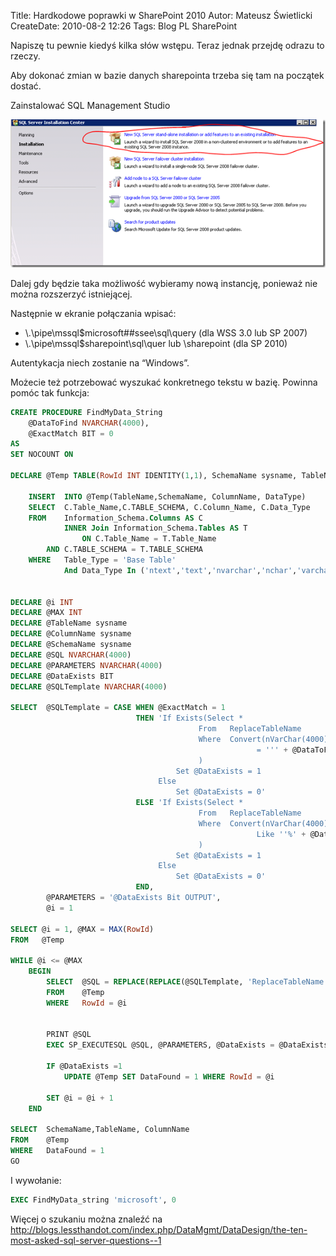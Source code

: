 Title: Hardkodowe poprawki w SharePoint 2010
Autor: Mateusz Świetlicki
CreateDate: 2010-08-2 12:26
Tags: 	Blog
		PL
		SharePoint

Napiszę tu pewnie kiedyś kilka słów wstępu. Teraz jednak przejdę odrazu to rzeczy.

Aby dokonać zmian w bazie danych sharepointa trzeba się tam na początek dostać.

Zainstalować SQL Management Studio

![SQL Management Studio](/files/sql_managament.png)

Dalej gdy będzie taka możliwość wybieramy nową instancję, ponieważ nie można rozszerzyć istniejącej.

Następnie w ekranie połączania wpisać:

- \\.\pipe\mssql$microsoft##ssee\sql\query (dla WSS 3.0 lub SP 2007)
- \\.\pipe\mssql$sharepoint\sql\quer lub <servername>\sharepoint (dla  SP 2010)

Autentykacja niech zostanie na “Windows”.

Możecie też potrzebować wyszukać konkretnego tekstu w bazię. Powinna pomóc tak funkcja:

```sql
CREATE PROCEDURE FindMyData_String 
    @DataToFind NVARCHAR(4000), 
    @ExactMatch BIT = 0 
AS
SET NOCOUNT ON
   
DECLARE @Temp TABLE(RowId INT IDENTITY(1,1), SchemaName sysname, TableName sysname, ColumnName SysName, DataType VARCHAR(100), DataFound BIT) 
   
    INSERT  INTO @Temp(TableName,SchemaName, ColumnName, DataType) 
    SELECT  C.Table_Name,C.TABLE_SCHEMA, C.Column_Name, C.Data_Type 
    FROM    Information_Schema.Columns AS C 
            INNER Join Information_Schema.Tables AS T 
                ON C.Table_Name = T.Table_Name 
        AND C.TABLE_SCHEMA = T.TABLE_SCHEMA 
    WHERE   Table_Type = 'Base Table'
            And Data_Type In ('ntext','text','nvarchar','nchar','varchar','char') 
   
   
DECLARE @i INT
DECLARE @MAX INT
DECLARE @TableName sysname 
DECLARE @ColumnName sysname 
DECLARE @SchemaName sysname 
DECLARE @SQL NVARCHAR(4000) 
DECLARE @PARAMETERS NVARCHAR(4000) 
DECLARE @DataExists BIT
DECLARE @SQLTemplate NVARCHAR(4000) 
   
SELECT  @SQLTemplate = CASE WHEN @ExactMatch = 1 
                            THEN 'If Exists(Select * 
                                          From   ReplaceTableName 
                                          Where  Convert(nVarChar(4000), [ReplaceColumnName]) 
                                                       = ''' + @DataToFind + ''' 
                                          ) 
                                     Set @DataExists = 1 
                                 Else 
                                     Set @DataExists = 0'
                            ELSE 'If Exists(Select * 
                                          From   ReplaceTableName 
                                          Where  Convert(nVarChar(4000), [ReplaceColumnName]) 
                                                       Like ''%' + @DataToFind + '%'' 
                                          ) 
                                     Set @DataExists = 1 
                                 Else 
                                     Set @DataExists = 0'
                            END, 
        @PARAMETERS = '@DataExists Bit OUTPUT', 
        @i = 1 
   
SELECT @i = 1, @MAX = MAX(RowId) 
FROM   @Temp
   
WHILE @i <= @MAX
    BEGIN
        SELECT  @SQL = REPLACE(REPLACE(@SQLTemplate, 'ReplaceTableName', QUOTENAME(SchemaName) + '.' + QUOTENAME(TableName)), 'ReplaceColumnName', ColumnName) 
        FROM    @Temp
        WHERE   RowId = @i 
   
   
        PRINT @SQL 
        EXEC SP_EXECUTESQL @SQL, @PARAMETERS, @DataExists = @DataExists OUTPUT
   
        IF @DataExists =1 
            UPDATE @Temp SET DataFound = 1 WHERE RowId = @i 
   
        SET @i = @i + 1 
    END
   
SELECT  SchemaName,TableName, ColumnName 
FROM    @Temp
WHERE   DataFound = 1 
GO
```

I wywołanie:

```sql
EXEC FindMyData_string 'microsoft', 0
```
Więcej o szukaniu można znaleźć na <http://blogs.lessthandot.com/index.php/DataMgmt/DataDesign/the-ten-most-asked-sql-server-questions--1>